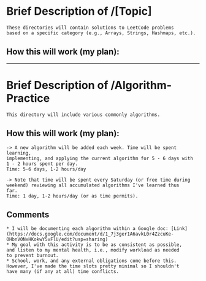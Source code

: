 # Brief Description of /[Topic]
    These directories will contain solutions to LeetCode problems
    based on a specific category (e.g., Arrays, Strings, Hashmaps, etc.).

## How this will work (my plan):





***

# Brief Description of /Algorithm-Practice
    This directory will include various commonly algorithms.

## How this will work (my plan):
    -> A new algorithm will be added each week. Time will be spent learning,
    implementing, and applying the current algorithm for 5 - 6 days with
    1 - 2 hours spent per day.
    Time: 5-6 days, 1-2 hours/day

    -> Note that time will be spent every Saturday (or free time during
    weekend) reviewing all accumulated algorithms I've learned thus
    far.
    Time: 1 day, 1-2 hours/day (or as time permits).

## Comments
    * I will be documenting each algorithm within a Google doc: [Link](https://docs.google.com/document/d/1_7j3ger1A6avkL0r4ZzcuKe-OHbnV0NxHKokwY5vFlU/edit?usp=sharing)
    * My goal with this activity is to be as consistent as possible,
    and listen to my mental health, i.e., modify workload as needed
    to prevent burnout.
    * School, work, and any external obligations come before this.
    However, I've made the time slots pretty minimal so I shouldn't
    have many (if any at all) time conflicts.
